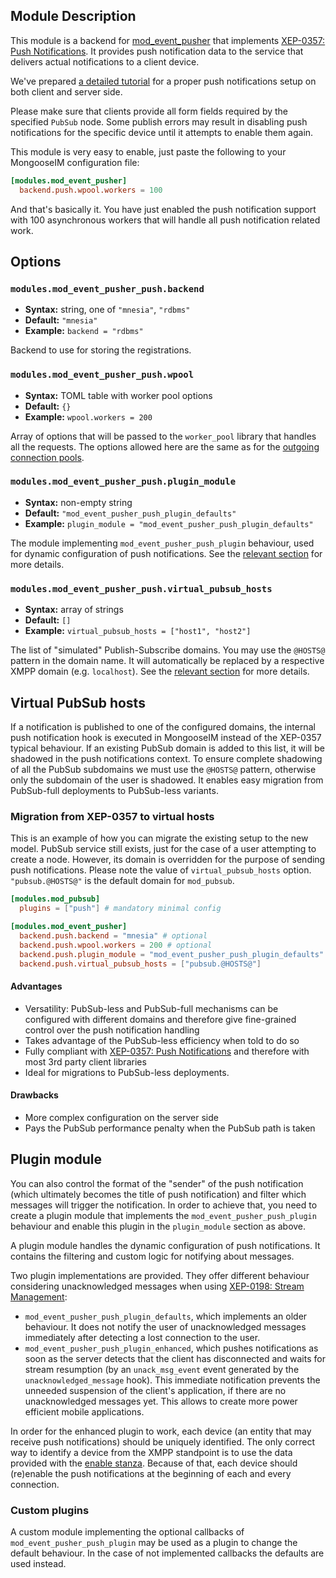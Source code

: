 ## Module Description

This module is a backend for [mod_event_pusher][] that implements
[XEP-0357: Push Notifications][XEP-0357].
It provides push notification data to the service that delivers actual notifications
to a client device.

We've prepared [a detailed tutorial][tutorial] for a proper push
notifications setup on both client and server side.

Please make sure that clients provide all form fields required by the specified `PubSub` node.
Some publish errors may result in disabling push notifications for the specific device until it
attempts to enable them again.

This module is very easy to enable, just paste the following to your MongooseIM configuration file:

```toml
[modules.mod_event_pusher]
  backend.push.wpool.workers = 100
```

And that's basically it. You have just enabled the push notification support
with 100 asynchronous workers that will handle all push notification related work.


## Options

### `modules.mod_event_pusher_push.backend`
* **Syntax:** string, one of `"mnesia"`, `"rdbms"`
* **Default:** `"mnesia"`
* **Example:** `backend = "rdbms"`

Backend to use for storing the registrations.

### `modules.mod_event_pusher_push.wpool`
* **Syntax:** TOML table with worker pool options
* **Default:** `{}`
* **Example:** `wpool.workers = 200`

Array of options that will be passed to the `worker_pool` library that handles all the requests. The options allowed here are the same as for the [outgoing connection pools](../../advanced-configuration/outgoing-connections#worker-pool-options).

### `modules.mod_event_pusher_push.plugin_module`
* **Syntax:** non-empty string
* **Default:** `"mod_event_pusher_push_plugin_defaults"`
* **Example:** `plugin_module = "mod_event_pusher_push_plugin_defaults"`

The module implementing `mod_event_pusher_push_plugin` behaviour, used for dynamic configuration of push notifications.
See the [relevant section](#plugin-module) for more details.

### `modules.mod_event_pusher_push.virtual_pubsub_hosts`
* **Syntax:** array of strings
* **Default:** `[]`
* **Example:** `virtual_pubsub_hosts = ["host1", "host2"]`

The list of "simulated" Publish-Subscribe domains. You may use the `@HOSTS@` pattern in the domain name.
It will automatically be replaced by a respective XMPP domain (e.g. `localhost`).
See the [relevant section](#virtual-pubsub-hosts) for more details.

## Virtual PubSub hosts

If a notification is published to one of the configured domains, the internal push notification hook
is executed in MongooseIM instead of the XEP-0357 typical behaviour. If an existing PubSub domain
is added to this list, it will be shadowed in the push notifications context. To ensure complete
shadowing of all the PubSub subdomains we must use the `@HOSTS@` pattern, otherwise only the
subdomain of the user is shadowed. It enables easy migration from PubSub-full deployments to
PubSub-less variants.

### Migration from XEP-0357 to virtual hosts

This is an example of how you can migrate the existing setup to the new model. PubSub service still
exists, just for the case of a user attempting to create a node. However, its domain is overridden
for the purpose of sending push notifications. Please note the value of `virtual_pubsub_hosts`
option. `"pubsub.@HOSTS@"` is the default domain for `mod_pubsub`.

```toml
[modules.mod_pubsub]
  plugins = ["push"] # mandatory minimal config

[modules.mod_event_pusher]
  backend.push.backend = "mnesia" # optional
  backend.push.wpool.workers = 200 # optional
  backend.push.plugin_module = "mod_event_pusher_push_plugin_defaults" # optional
  backend.push.virtual_pubsub_hosts = ["pubsub.@HOSTS@"]
```

#### Advantages
* Versatility: PubSub-less and PubSub-full mechanisms can be configured with different domains and
  therefore give fine-grained control over the push notification handling
* Takes advantage of the PubSub-less efficiency when told to do so
* Fully compliant with [XEP-0357: Push Notifications][XEP-0357] and therefore with most 3rd party client libraries
* Ideal for migrations to PubSub-less deployments.

#### Drawbacks
* More complex configuration on the server side
* Pays the PubSub performance penalty when the PubSub path is taken


## Plugin module

You can also control the format of the "sender" of the push notification (which ultimately becomes
the title of push notification) and filter which messages will trigger the notification.
In order to achieve that, you need to create a plugin module that implements the
`mod_event_pusher_push_plugin` behaviour and enable this plugin in the `plugin_module` section as
above.

A plugin module handles the dynamic configuration of push notifications. 
It contains the filtering and custom logic for notifying about messages.

Two plugin implementations are provided.
They offer different behaviour considering unacknowledged messages when using [XEP-0198: Stream Management][XEP-0198]:


* `mod_event_pusher_push_plugin_defaults`, which implements an older behaviour. It does not notify
  the user of unacknowledged messages immediately after detecting a lost connection to the user.
* `mod_event_pusher_push_plugin_enhanced`, which pushes notifications as soon as the server detects
  that the client has disconnected and waits for stream resumption (by an `unack_msg_event` event
  generated by the `unacknowledged_message` hook). This immediate notification prevents the unneeded
  suspension of the client's application, if there are no unacknowledged messages yet. This allows
  to create more power efficient mobile applications.

In order for the enhanced plugin to work, each device (an entity that may receive push
notifications) should be uniquely identified. The only correct way to identify a device from the
XMPP standpoint is to use the data provided with the [enable stanza][enabling]. Because of that,
each device should (re)enable the push notifications at the beginning of each and every connection.

### Custom plugins

A custom module implementing the optional callbacks of `mod_event_pusher_push_plugin`
may be used as a plugin to change the default behaviour. In the case of not implemented callbacks
the defaults are used instead.

[mod_event_pusher]: ./mod_event_pusher.md
[XEP-0198]: https://xmpp.org/extensions/xep-0198.html
[enabling]: https://xmpp.org/extensions/xep-0357.html#enabling
[tutorial]: ../user-guide/push-notifications/Push-notifications.md
[XEP-0357]: https://xmpp.org/extensions/xep-0357.html
